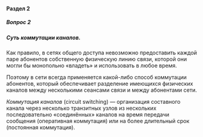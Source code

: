 #### Раздел 2

##### Вопрос 2

##### Суть коммутации каналов.

Как правило, в сетях общего доступа невозможно предоставить каждой паре абонентов собственную физическую линию связи, которой они могли бы монопольно «владеть» и использовать в любое время. 

Поэтому в сети всегда применяется какой-либо способ коммутации абонентов, который обеспечивает разделение имеющихся физических каналов между несколькими сеансами связи и между абонентами сети.

*Коммутация каналов* (circuit switching) — организация составного канала через несколько транзитных узлов из нескольких последовательно «соединённых» каналов на время передачи сообщения (оперативная коммутация) или на более длительный срок (постоянная коммутация).